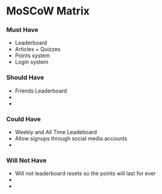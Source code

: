 # MoSCoW Matrix

### Must Have
- Leaderboard
- Articles + Quizzes 
- Points system
- Login system

### Should Have
- Friends Leaderboard
- 
-

### Could Have
- Weekly and All Time Leadeboard
- Allow signups through social media accounts
-

### Will Not Have
- Will not leaderboard resets so the points will last for ever
-
-
